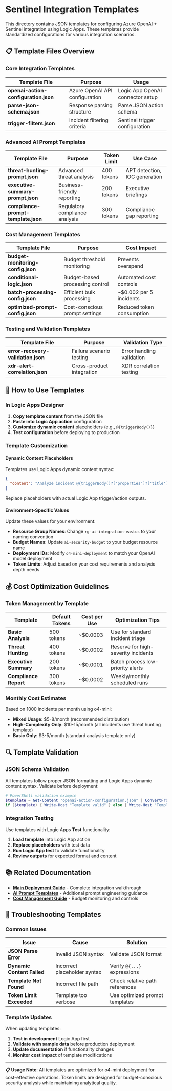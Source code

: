 # Sentinel Integration Templates

This directory contains JSON templates for configuring Azure OpenAI + Sentinel integration using Logic Apps. These templates provide standardized configurations for various integration scenarios.

## 📋 Template Files Overview

### Core Integration Templates

| Template File | Purpose | Usage |
|--------------|---------|--------|
| **openai-action-configuration.json** | Azure OpenAI API configuration | Logic App OpenAI connector setup |
| **parse-json-schema.json** | Response parsing structure | Parse JSON action schema |
| **trigger-filters.json** | Incident filtering criteria | Sentinel trigger configuration |

### Advanced AI Prompt Templates

| Template File | Purpose | Token Limit | Use Case |
|--------------|---------|-------------|----------|
| **threat-hunting-prompt.json** | Advanced threat analysis | 400 tokens | APT detection, IOC generation |
| **executive-summary-prompt.json** | Business-friendly reporting | 200 tokens | Executive briefings |
| **compliance-prompt-template.json** | Regulatory compliance analysis | 300 tokens | Compliance gap reporting |

### Cost Management Templates

| Template File | Purpose | Cost Impact |
|--------------|---------|-------------|
| **budget-monitoring-config.json** | Budget threshold monitoring | Prevents overspend |
| **conditional-logic.json** | Budget-based processing control | Automated cost controls |
| **batch-processing-config.json** | Efficient bulk processing | ~$0.002 per 5 incidents |
| **optimized-prompt-config.json** | Cost-conscious prompt settings | Reduced token consumption |

### Testing and Validation Templates

| Template File | Purpose | Validation Type |
|--------------|---------|-----------------|
| **error-recovery-validation.json** | Failure scenario testing | Error handling validation |
| **xdr-alert-correlation.json** | Cross-product integration | XDR correlation testing |

## 🔧 How to Use Templates

### In Logic Apps Designer

1. **Copy template content** from the JSON file
2. **Paste into Logic App action** configuration
3. **Customize dynamic content** placeholders (e.g., `@{triggerBody()}`)
4. **Test configuration** before deploying to production

### Template Customization

#### Dynamic Content Placeholders

Templates use Logic Apps dynamic content syntax:

```json
{
  "content": "Analyze incident @{triggerBody()?['properties']?['title']}"
}
```

Replace placeholders with actual Logic App trigger/action outputs.

#### Environment-Specific Values

Update these values for your environment:

- **Resource Group Names**: Change `rg-ai-integration-eastus` to your naming convention
- **Budget Names**: Update `ai-security-budget` to your budget resource name
- **Deployment IDs**: Modify `o4-mini-deployment` to match your OpenAI model deployment
- **Token Limits**: Adjust based on your cost requirements and analysis depth needs

## 💰 Cost Optimization Guidelines

### Token Management by Template

| Template | Default Tokens | Cost per Use | Optimization Tips |
|----------|----------------|-------------|-------------------|
| **Basic Analysis** | 500 tokens | ~$0.0003 | Use for standard incident triage |
| **Threat Hunting** | 400 tokens | ~$0.0002 | Reserve for high-severity incidents |
| **Executive Summary** | 200 tokens | ~$0.0001 | Batch process low-priority alerts |
| **Compliance Report** | 300 tokens | ~$0.0002 | Weekly/monthly scheduled runs |

### Monthly Cost Estimates

Based on 1000 incidents per month using o4-mini:

- **Mixed Usage**: $5-8/month (recommended distribution)
- **High-Complexity Only**: $10-15/month (all incidents use threat hunting template)
- **Basic Only**: $3-5/month (standard analysis template only)

## 🔍 Template Validation

### JSON Schema Validation

All templates follow proper JSON formatting and Logic Apps dynamic content syntax. Validate before deployment:

```powershell
# PowerShell validation example
$template = Get-Content "openai-action-configuration.json" | ConvertFrom-Json
if ($template) { Write-Host "Template valid" } else { Write-Host "Template invalid" }
```

### Integration Testing

Use templates with Logic Apps **Test** functionality:

1. **Load template** into Logic App action
2. **Replace placeholders** with test data
3. **Run Logic App test** to validate functionality
4. **Review outputs** for expected format and content

## 📚 Related Documentation

- **[Main Deployment Guide](../deploy-openai-defender-xdr-integration.md)** - Complete integration walkthrough
- **[AI Prompt Templates](../ai-prompt-templates.md)** - Additional prompt engineering guidance
- **[Cost Management Guide](../deploy-ai-cost-management.md)** - Budget monitoring and controls

## 🔧 Troubleshooting Templates

### Common Issues

| Issue | Cause | Solution |
|-------|-------|---------|
| **JSON Parse Error** | Invalid JSON syntax | Validate JSON format |
| **Dynamic Content Failed** | Incorrect placeholder syntax | Verify `@{...}` expressions |
| **Template Not Found** | Incorrect file path | Check relative path references |
| **Token Limit Exceeded** | Template too verbose | Use optimized prompt templates |

### Template Updates

When updating templates:

1. **Test in development** Logic App first
2. **Validate with sample data** before production deployment  
3. **Update documentation** if functionality changes
4. **Monitor cost impact** of template modifications

---

**📋 Usage Note**: All templates are optimized for o4-mini deployment for cost-effective operations. Token limits are designed for budget-conscious security analysis while maintaining analytical quality.
